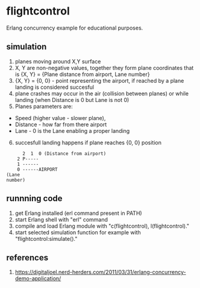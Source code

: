 # flightcontrol
Erlang concurrency example for educational purposes.

## simulation
1. planes moving around X,Y surface
2. X, Y are non-negative values, together they form plane coordinates that is {X, Y} = {Plane distance from airport, Lane number}
3. {X, Y} = {0, 0} - point representing the airport, if reached by a plane landing is considered succesful
4. plane crashes may occur in the air (collision between planes) or while landing (when Distance is 0 but Lane is not 0)
5. Planes parameters are:
  - Speed (higher value - slower plane),
  - Distance - how far from there airport
  - Lane - 0 is the Lane enabling a proper landing
6. succesfull landing happens if plane reaches {0, 0} position
     
```
      2  1  0 (Distance from airport)
    2 P-----
    1 ------
    0 ------AIRPORT
(Lane
number)    
```


## runnning code
1. get Erlang installed (erl command present in PATH)
2. start Erlang shell with "erl" command
3. compile and load Erlang module with "c(flightcontrol), l(flightcontrol)."
4. start selected simulation function for example with "flightcontrol:simulate()."

## references
1. https://digitaljoel.nerd-herders.com/2011/03/31/erlang-concurrency-demo-application/
